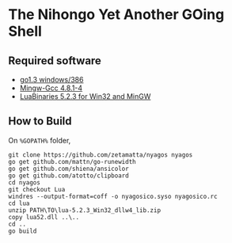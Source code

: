 The Nihongo Yet Another GOing Shell
===================================

Required software
-----------------

* [go1.3 windows/386](http://golang.org)
* [Mingw-Gcc 4.8.1-4](http://mingw.org)
* [LuaBinaries 5.2.3 for Win32 and MinGW](http://luabinaries.sourceforge.net/index.html)

How to Build
------------

On `%GOPATH%` folder,

    git clone https://github.com/zetamatta/nyagos nyagos
    go get github.com/mattn/go-runewidth
    go get github.com/shiena/ansicolor 
    go get github.com/atotto/clipboard
    cd nyagos
    git checkout Lua
    windres --output-format=coff -o nyagosico.syso nyagosico.rc
    cd lua
    unzip PATH\TO\lua-5.2.3_Win32_dllw4_lib.zip 
    copy lua52.dll ..\..
    cd ..
    go build
